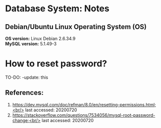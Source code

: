 # Database System: Notes
## Debian/Ubuntu Linux Operating System (OS)
<b>OS version:</b> Linux Debian 2.6.34.9<br/>
<b>MySQL version:</b> 5.1.49-3

# How to reset password?
TO-DO: -update: this
## References:
1) https://dev.mysql.com/doc/refman/8.0/en/resetting-permissions.html;<br/>
last accessed: 20200720<br/>
2) https://stackoverflow.com/questions/7534056/mysql-root-password-change;<br/>
last accessed: 20200720



